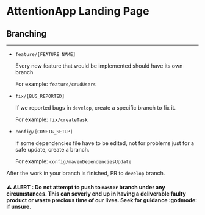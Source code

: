 # AttentionApp Landing Page

## Branching
---
- `feature/[FEATURE_NAME]`

  Every new feature that would be implemented should have its own branch
  
  For example: `feature/crudUsers`

- `fix/[BUG_REPORTED]`

  If we reported bugs in `develop`, create a specific branch to fix it.
  
  For example: `fix/createTask`

- `config/[CONFIG_SETUP]`

  If some dependencies file have to be edited, not for problems just for a safe update, create a branch.
  
  For example: `config/mavenDependenciesUpdate`

After the work in your branch is finished, PR to `develop` branch.
#### :warning: ALERT : Do not attempt to push to `master` branch under any circumstances. This can severly end up in having a deliverable faulty product or waste precious time of our lives. Seek for guidance :godmode: if unsure.
